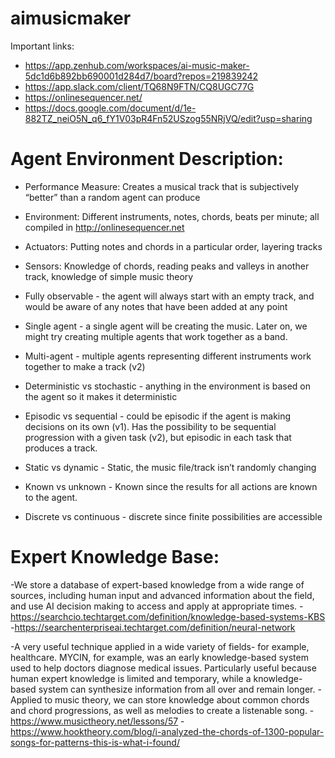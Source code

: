 # aimusicmaker
Important links:
 - https://app.zenhub.com/workspaces/ai-music-maker-5dc1d6b892bb690001d284d7/board?repos=219839242
 - https://app.slack.com/client/TQ68N9FTN/CQ8UGC77G
 - https://onlinesequencer.net/
 - https://docs.google.com/document/d/1e-882TZ_neiO5N_q6_fY1V03pR4Fn52USzog55NRjVQ/edit?usp=sharing

# Agent Environment Description:
- Performance Measure: Creates a musical track that is subjectively “better” than a random agent can produce
- Environment: Different instruments, notes, chords, beats per minute; all compiled in http://onlinesequencer.net
- Actuators: Putting notes and chords in a particular order, layering tracks
- Sensors: Knowledge of chords, reading peaks and valleys in another track, knowledge of simple music theory

- Fully observable - the agent will always start with an empty track, and would be aware of any notes that have been added at any point
- Single agent - a single agent will be creating the music. Later on, we might try creating multiple agents that work together as a band.
- Multi-agent - multiple agents representing different instruments work together to make a track (v2)
- Deterministic vs stochastic - anything in the environment is based on the agent so it makes it deterministic
- Episodic vs sequential - could be episodic if the agent is making decisions on its own (v1). Has the possibility to be sequential progression with a given task (v2), but episodic in each task that produces a track. 
- Static vs dynamic -  Static, the music file/track isn’t randomly changing
- Known vs unknown - Known since the results for all actions are known to the agent.
-  Discrete vs continuous -  discrete since finite possibilities are accessible 


# Expert Knowledge Base:
 -We store a database of expert-based knowledge from a wide range of sources, including human input and advanced information about the field, and use AI decision making to access and apply at appropriate times.
 -https://searchcio.techtarget.com/definition/knowledge-based-systems-KBS
 -https://searchenterpriseai.techtarget.com/definition/neural-network

-A very useful technique applied in a wide variety of fields- for example, healthcare. MYCIN, for example, was an early knowledge-based system used to help doctors diagnose medical issues. Particularly useful because human expert knowledge is limited and temporary, while a knowledge-based system can synthesize information from all over and remain longer.
-Applied to music theory, we can store knowledge about common chords and chord progressions, as well as melodies to create a listenable song.
-https://www.musictheory.net/lessons/57
-https://www.hooktheory.com/blog/i-analyzed-the-chords-of-1300-popular-songs-for-patterns-this-is-what-i-found/

